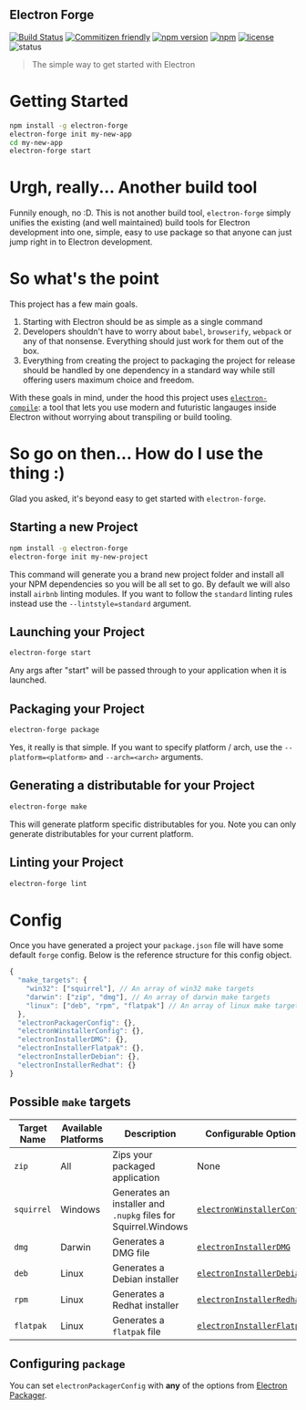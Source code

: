 Electron Forge
--------------
[![Build Status](https://travis-ci.org/MarshallOfSound/electron-forge.svg?branch=master)](https://travis-ci.org/MarshallOfSound/electron-forge)
[![Commitizen friendly](https://img.shields.io/badge/commitizen-friendly-brightgreen.svg)](http://commitizen.github.io/cz-cli/)
[![npm version](https://badge.fury.io/js/electron-forge.svg)](https://www.npmjs.com/package/electron-forge)
[![npm](https://img.shields.io/npm/dt/electron-forge.svg?maxAge=2592000)](https://www.npmjs.com/package/electron-forge)
[![license](https://img.shields.io/github/license/MarshallOfSound/electron-forge.svg)](https://github.com/MarshallOfSound/electron-forge/blob/master/LICENSE)
![status](https://img.shields.io/badge/Status-%20Ready%20for%20Awesome-red.svg)

> The simple way to get started with Electron

# Getting Started

```bash
npm install -g electron-forge
electron-forge init my-new-app
cd my-new-app
electron-forge start
```

# Urgh, really...  Another build tool

Funnily enough, no :D.  This is not another build tool, `electron-forge` simply
unifies the existing (and well maintained) build tools for Electron development
into one, simple, easy to use package so that anyone can just jump right in
to Electron development.

# So what's the point

This project has a few main goals.

1. Starting with Electron should be as simple as a single command
2. Developers shouldn't have to worry about `babel`, `browserify`, `webpack` or
any of that nonsense.  Everything should just work for them out of the box.
3. Everything from creating the project to packaging the project for release
should be handled by one dependency in a standard way while still offering users
maximum choice and freedom.

With these goals in mind, under the hood this project uses
[`electron-compile`](https://github.com/electron/electron-compile): a tool
that lets you use modern and futuristic langauges inside Electron without
worrying about transpiling or build tooling.

# So go on then... How do I use the thing :)

Glad you asked, it's beyond easy to get started with `electron-forge`.

## Starting a new Project

```bash
npm install -g electron-forge
electron-forge init my-new-project
```

This command will generate you a brand new project folder and install all your NPM dependencies so you will be all set to go.  By default we will also install `airbnb` linting modules.  If you want to follow the `standard` linting rules instead use the `--lintstyle=standard` argument.

## Launching your Project

```bash
electron-forge start
```

Any args after "start" will be passed through to your application when it is launched.

## Packaging your Project

```bash
electron-forge package
```

Yes, it really is that simple.  If you want to specify platform / arch, use the
`--platform=<platform>` and `--arch=<arch>` arguments.

## Generating a distributable for your Project

```bash
electron-forge make
```

This will generate platform specific distributables for you.  Note you can only generate distributables for your current platform.

## Linting your Project

```bash
electron-forge lint
```

# Config

Once you have generated a project your `package.json` file will have some default `forge` config.  Below is the reference structure for this config object.

```javascript
{
  "make_targets": {
    "win32": ["squirrel"], // An array of win32 make targets
    "darwin": ["zip", "dmg"], // An array of darwin make targets
    "linux": ["deb", "rpm", "flatpak"] // An array of linux make targets
  },
  "electronPackagerConfig": {},
  "electronWinstallerConfig": {},
  "electronInstallerDMG": {},
  "electronInstallerFlatpak": {},
  "electronInstallerDebian": {},
  "electronInstallerRedhat": {}
}
```

## Possible `make` targets

| Target Name | Available Platforms | Description | Configurable Options | Default? | Requirements |
|-------------|---------------------|-------------|----------------------|----------|--------------|
| `zip`       | All                 | Zips your packaged application | None | Yes | `zip` on Darwin/Linux |
| `squirrel`  | Windows             | Generates an installer and `.nupkg` files for Squirrel.Windows | [`electronWinstallerConfig`](https://github.com/electron/windows-installer#usage) | Yes |  |
| `dmg`       | Darwin              | Generates a DMG file | [`electronInstallerDMG`](https://github.com/mongodb-js/electron-installer-dmg#api) | No |  |
| `deb`       | Linux               | Generates a Debian installer | [`electronInstallerDebian`](https://github.com/unindented/electron-installer-debian#options) | Yes | [`fakeroot` and `dpkg`](https://github.com/unindented/electron-installer-debian#requirements) |
| `rpm`       | Linux               | Generates a Redhat installer | [`electronInstallerRedhat`](https://github.com/unindented/electron-installer-redhat#options) | Yes | [`rpm`](https://github.com/unindented/electron-installer-redhatn#requirements) |
| `flatpak`   | Linux               | Generates a `flatpak` file | [`electronInstallerFlatpak`](https://github.com/endlessm/electron-installer-flatpak#options) | No | [`flatpak-builder`](https://github.com/endlessm/electron-installer-flatpak#requirements) |

## Configuring `package`

You can set `electronPackagerConfig` with **any** of the options from [Electron Packager](https://github.com/electron-userland/electron-packager/blob/master/docs/api.md).
